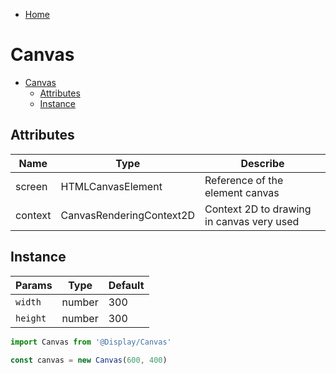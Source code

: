 - [Home](../../README.md)

# Canvas

- [Canvas](#canvas)
  - [Attributes](#attributes)
  - [Instance](#instance)

## Attributes

 | Name    | Type                     | Describe                                   |
 | ------- | ------------------------ | ------------------------------------------ |
 | screen  | HTMLCanvasElement        | Reference of the element canvas            |
 | context | CanvasRenderingContext2D | Context 2D to drawing in canvas  very used |

## Instance

 | Params   | Type   | Default |
 | -------- | ------ | ------- |
 | `width`  | number | 300     |
 | `height` | number | 300     |

```ts
import Canvas from '@Display/Canvas'
   
const canvas = new Canvas(600, 400)
```
